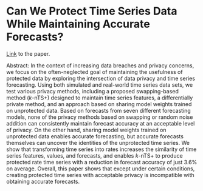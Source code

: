 # Can We Protect Time Series Data While Maintaining Accurate Forecasts?

[Link](https://www.researchgate.net/publication/372621568_Can_We_Protect_Time_Series_Data_While_Maintaining_Accurate_Forecasts) to the paper.

Abstract: In the context of increasing data breaches and privacy concerns, we focus on the often-neglected goal of maintaining the usefulness of protected data by exploring the intersection of data privacy and time series forecasting. Using both simulated and real-world time series data sets, we test various privacy methods, including a proposed swapping-based method (*k*-nTS+) designed to maintain time series features, a differentially private method, and an approach based on sharing model weights trained on unprotected data. Based on forecasts from seven different forecasting models, none of the privacy methods based on swapping or random noise addition can consistently maintain forecast accuracy at an acceptable level of privacy. On the other hand, sharing model weights trained on unprotected data enables accurate forecasting, but accurate forecasts themselves can uncover the identities of the unprotected time series. We show that transforming time series into rates increases the similarity of time series features, values, and forecasts, and enables *k*-nTS+ to produce protected rate time series with a reduction in forecast accuracy of just 3.6% on average. Overall, this paper shows that except under certain conditions, creating protected time series with acceptable privacy is incompatible with obtaining accurate forecasts. 
